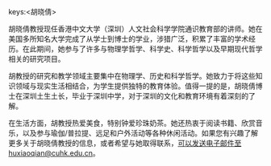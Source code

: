 keys:<胡晓倩>


胡晓倩教授现任香港中文大学（深圳）人文社会科学学院通识教育部的讲师。她在美国多所知名大学完成了从学士到博士的学业，涉猎广泛，积累了丰富的学术经历。在此期间，她参与了许多与物理学哲学、科学史、科学哲学以及早期现代哲学相关的研究项目。

胡教授的研究和教学领域主要集中在物理学、历史和科学哲学。她致力于将这些知识领域与现实生活相结合，为学生提供独特的教育体验。值得一提的是，胡晓倩博士在深圳土生土长，毕业于深圳中学，对于深圳的文化和教育环境有着深刻的了解。

在生活方面，胡教授热爱美食，特别钟爱珍珠奶茶。她还热衷于阅读书籍、欣赏音乐，以及参与瑜伽/普拉提、远足和户外活动等各种休闲活动。如果您有兴趣了解更多关于胡晓倩教授的信息，或者希望与她取得联系，可以发送电子邮件至huxiaoqian@cuhk.edu.cn。